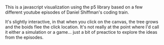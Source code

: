 This is a javascript visualization using the p5 library based on a few different youtube episodes of Daniel Shiffman's coding train.

It's slightly interactive, in that when you click on the canvas, the tree grows and the boids flee the click location. It's not really at the point where I'd call it either a simulation or a game... just a bit of preactice to explore the ideas from the episodes.